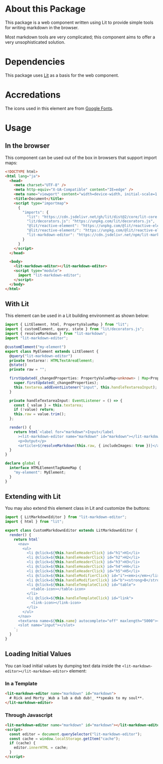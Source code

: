 # About this Package

This package is a web component written using Lit to provide simple tools for writing markdown in the browser.

Most markdown tools are very complicated; this component aims to offer a very unsophisticated solution.

# Dependencies

This package uses [Lit](https://lit.dev/) as a basis for the web component.

# Accredations

The icons used in this element are from [Google Fonts](https://fonts.google.com/).

# Usage

## In the browser

This component can be used out of the box in browsers that support import maps:

```html
<!DOCTYPE html>
<html lang="ja">
  <head>
    <meta charset="UTF-8" />
    <meta http-equiv="X-UA-Compatible" content="IE=edge" />
    <meta name="viewport" content="width=device-width, initial-scale=1.0" />
    <title>Document</title>
    <script type="importmap">
      {
        "imports": {
          "lit": "https://cdn.jsdelivr.net/gh/lit/dist@2/core/lit-core.min.js",
          "lit/decorators.js": "https://unpkg.com/lit/decorators.js",
          "@lit/reactive-element": "https://unpkg.com/@lit/reactive-element/reactive-element.js",
          "@lit/reactive-element/": "https://unpkg.com/@lit/reactive-element/",
          "lit-markdown-editor": "https://cdn.jsdelivr.net/npm/lit-markdown-editor@1.0.11/lib/index.js"
        }
      }
    </script>
  </head>

  <body>
    <lit-markdown-editor></lit-markdown-editor>
    <script type="module">
      import "lit-markdown-editor";
    </script>
  </body>
</html>
```

## With Lit

This element can be used in a Lit building environment as shown below:

```typescript
import { LitElement, html, PropertyValueMap } from "lit";
import { customElement, query, state } from "lit/decorators.js";
import { resolveMarkdown } from "lit-markdown";
import "lit-markdown-editor";

@customElement("my-element")
export class MyElement extends LitElement {
  @query("lit-markdown-editor")
  private textarea!: HTMLTextAreaElement;
  @state()
  private raw = "";

  firstUpdated(_changedProperties: PropertyValueMap<unknown> | Map<PropertyKey, unknown>) {
    super.firstUpdated(_changedProperties);
    this.textarea.addEventListener("input", this.handleTextareaInput);
  }

  private handleTextareaInput: EventListener = () => {
    const { value } = this.textarea;
    if (!value) return;
    this.raw = value.trim();
  };

  render() {
    return html`<label for="markdown">Input</label
      ><lit-markdown-editor name="markdown" id="markdown"></lit-markdown-editor>
      <p>Output</p>
      <article>${resolveMarkdown(this.raw, { includeImages: true })}</article>`;
  }
}

declare global {
  interface HTMLElementTagNameMap {
    "my-element": MyElement;
  }
}
```

## Extending with Lit

You may also extend this element class in Lit and customize the buttons:

```typescript
import { LitMarkdownEditor } from "lit-markdown-editor";
import { html } from "lit";

export class CustomMarkdownEditor extends LitMarkdownEditor {
  render() {
    return html`
      <nav>
        <ul>
          <li @click=${this.handleHeaderClick} id="h1">H1</li>
          <li @click=${this.handleHeaderClick} id="h2">H2</li>
          <li @click=${this.handleHeaderClick} id="h3">H3</li>
          <li @click=${this.handleHeaderClick} id="h4">H4</li>
          <li @click=${this.handleHeaderClick} id="h5">H5</li>
          <li @click=${this.handleModifierClick} id="i"><em>i</em></li>
          <li @click=${this.handleModifierClick} id="b"><strong>B</strong></li>
          <li @click=${this.handleTemplateClick} id="table">
            <table-icon></table-icon>
          </li>
          <li @click=${this.handleTemplateClick} id="link">
            <link-icon></link-icon>
          </li>
        </ul>
      </nav>
      <textarea name=${this.name} autocomplete="off" maxlength="5000"></textarea>
      <slot name="input"></slot>
    `;
  }
}
```

## Loading Initial Values

You can load initial values by dumping text data inside the `<lit-markdown-editor></lit-markdown-editor>` element:

### In a Template

```html
<lit-markdown-editor name="markdown" id="markdown">
  # Rick and Morty _Wub a lub a dub dub!_ **speaks to my soul**.
</lit-markdown-editor>
```

### Through Javascript

```html
<lit-markdown-editor name="markdown" id="markdown"></lit-markdown-editor>
<script>
  const editor = document.querySelector("lit-markdown-editor");
  const cache = window.localStorage.getItem("cache");
  if (cache) {
    editor.innerHTML = cache;
  }
</script>
```
